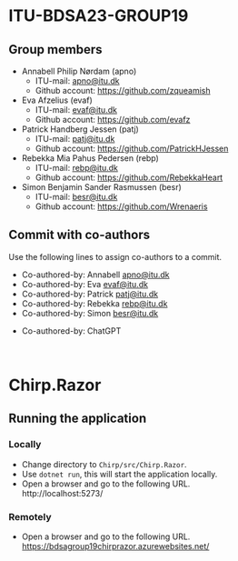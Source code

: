 # ITU-BDSA23-GROUP19
## Group members
- Annabell Philip Nørdam (apno)
  - ITU-mail: <apno@itu.dk>
  - Github account: https://github.com/zqueamish
- Eva Afzelius (evaf)
  - ITU-mail: <evaf@itu.dk>
  - Github account: https://github.com/evafz
- Patrick Handberg Jessen (patj)
  - ITU-mail: <patj@itu.dk>
  - Github account: https://github.com/PatrickHJessen
- Rebekka Mia Pahus Pedersen (rebp)
  - ITU-mail: <rebp@itu.dk>
  - Github account: https://github.com/RebekkaHeart
- Simon Benjamin Sander Rasmussen (besr)
  - ITU-mail: <besr@itu.dk>
  - Github account: https://github.com/Wrenaeris

## Commit with co-authors
Use the following lines to assign co-authors to a commit.  
- Co-authored-by: Annabell <apno@itu.dk>  
- Co-authored-by: Eva <evaf@itu.dk>  
- Co-authored-by: Patrick <patj@itu.dk>  
- Co-authored-by: Rebekka <rebp@itu.dk>  
- Co-authored-by: Simon <besr@itu.dk>
  
+ Co-authored-by: ChatGPT

<br>

# Chirp.Razor
## Running the application
### Locally
- Change directory to `Chirp/src/Chirp.Razor`.  
- Use `dotnet run`, this will start the application locally.  
- Open a browser and go to the following URL.  
http://localhost:5273/

### Remotely
- Open a browser and go to the following URL.  
https://bdsagroup19chirprazor.azurewebsites.net/